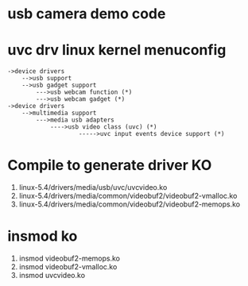 # usb camera demo code
# uvc drv linux kernel menuconfig
	->device drivers
		-->usb support
		-->usb gadget support
			--->usb webcam function (*)
			--->usb webcam gadget (*)
	->device drivers
		-->multimedia support
			--->media usb adapters
				---->usb video class (uvc) (*)
						----->uvc input events device support (*)
 # Compile to generate driver KO
 1.   linux-5.4/drivers/media/usb/uvc/uvcvideo.ko  
 2.   linux-5.4/drivers/media/common/videobuf2/videobuf2-vmalloc.ko  
 3.   linux-5.4/drivers/media/common/videobuf2/videobuf2-memops.ko  
# insmod ko
1. insmod videobuf2-memops.ko
2. insmod videobuf2-vmalloc.ko
3. insmod uvcvideo.ko
